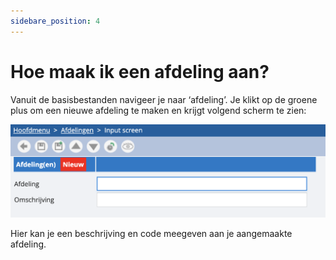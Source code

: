```yaml
---
sidebare_position: 4
---
```


# Hoe maak ik een afdeling aan?

Vanuit de basisbestanden navigeer je naar ‘afdeling’. Je klikt op de groene plus om een nieuwe afdeling te maken en krijgt volgend scherm te zien:

![alt text](/img/images/image246.png)

Hier kan je een beschrijving en code meegeven aan je aangemaakte afdeling.

